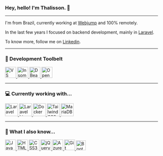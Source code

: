 ### Hey, hello! I'm Thalisson. 👋
___

I'm from Brazil, currently working at [Webjump](https://webjump.com.br/) and 100% remotely.

In the last few years I focused on backend development, mainly in [Laravel](https://laravel.com/).

To know more, follow me on [Linkedin](https://www.linkedin.com/in/thalissonbarbosa/).

___
### :hammer: Development Toolbelt

<p>
  <a href="https://code.visualstudio.com">
    <img src="https://code.visualstudio.com/apple-touch-icon.png" height="36" title="VS Code" />
  </a>
  <a href="https://insomnia.rest/">
    <img src="https://d33v4339jhl8k0.cloudfront.net/docs/assets/59e383122c7d3a40f0ed78e2/images/5ea7218d2c7d3a7e9aebb503/logo-32x--insomnia-core.png" height="36" title="Insomnia" />
  </a>
  <a href="https://dbeaver.io/">
    <img src="https://github.com/dbeaver/dbeaver/wiki/images/dbeaver-head.png" height="36" title="DBeaver" />
  </a>
  <a href="https://www.opensuse.org/#Tumbleweed">
    <img src="https://static.opensuse.org/favicon.svg" height="36" title="OpenSuse Tumbleweed" />
  </a>
</p>

___
### :computer: Currently working with...

<p>
  <a href="https://laravel.com">
    <img src="https://laravel.com/img/logomark.min.svg" height="42" title="Laravel" />
  </a>
  <a href="https://laravel-livewire.com">
    <img src="https://laravel-livewire.com/favicon.ico" height="42" title="Laravel Livewire" />
  </a>
  <a href="https://docker.com">
    <img src="https://www.docker.com/sites/default/files/d8/Docker-R-Logo-08-2018-Monochomatic-RGB_Moby-x1.png" height="42" title="Docker" />
  </a>
  <a href="https://tailwindcss.com">
    <img src="https://tailwindcss.com/favicon-32x32.png" height="42" title="Tailwind CSS" />
  </a>
  <a href="https://mariadb.com">
    <img src="https://mariadb.org//wp-content/themes/twentynineteen-child/icons/logo_seal.svg" height="42" title="MariaDB" />
  </a>
</p>

___

### :closed_book: What I also know...

<p>
  <a href="https://www.w3schools.com/js/default.asp">
    <img src="https://upload.wikimedia.org/wikipedia/commons/thumb/9/99/Unofficial_JavaScript_logo_2.svg/1200px-Unofficial_JavaScript_logo_2.svg.png" height="35" title="JavaScript" />
  </a>
  <a href="https://www.w3schools.com/html/default.asp">
    <img src="https://upload.wikimedia.org/wikipedia/commons/thumb/6/61/HTML5_logo_and_wordmark.svg/1200px-HTML5_logo_and_wordmark.svg.png" height="35" title="HTML5" />
  </a>
  <a href="https://www.w3schools.com/css/">
    <img src="https://lh3.googleusercontent.com/proxy/Bo7iuI71KKbNdIkE_OxiFQsTDabt4RarvtPKbaTc2iDIZp7xNlPZpUb8FZ0xNJGf4EvHs3E3jyqY46kdsxVtvOLrErQvBe__cmmeGbRohF6yLnope46PXbj_ry-LfJdXAg" height="35" title="CSS3" />
  </a>
  <a href="https://jquery.com/">
    <img src="https://jquery.com/jquery-wp-content/themes/jquery.com/i/favicon.ico" height="35" title="jQuery" />
  </a>
  <a href="https://azure.microsoft.com/pt-br/services/devops/">
    <img src="https://cdn.vsassets.io/content/icons/favicon.ico" height="35" title="Azure DevOps" />
  </a>
  <a href="https://git-scm.com/">
    <img src="https://git-scm.com/favicon.ico" height="35" title="Git" />
  </a>
  <a href="https://getbootstrap.com/docs/5.0/getting-started/introduction/">
    <img src="https://getbootstrap.com/docs/5.0/assets/img/favicons/favicon-32x32.png" height="32" title="Bootstrap" />
  </a>
</p>

<!--
**thshiro/thshiro** is a ✨ _special_ ✨ repository because its `README.md` (this file) appears on your GitHub profile.

Here are some ideas to get you started:

- 🔭 I’m currently working on ...
- 🌱 I’m currently learning ...
- 👯 I’m looking to collaborate on ...
- 🤔 I’m looking for help with ...
- 💬 Ask me about ...
- 📫 How to reach me: ...
- 😄 Pronouns: ...
- ⚡ Fun fact: ...
-->
